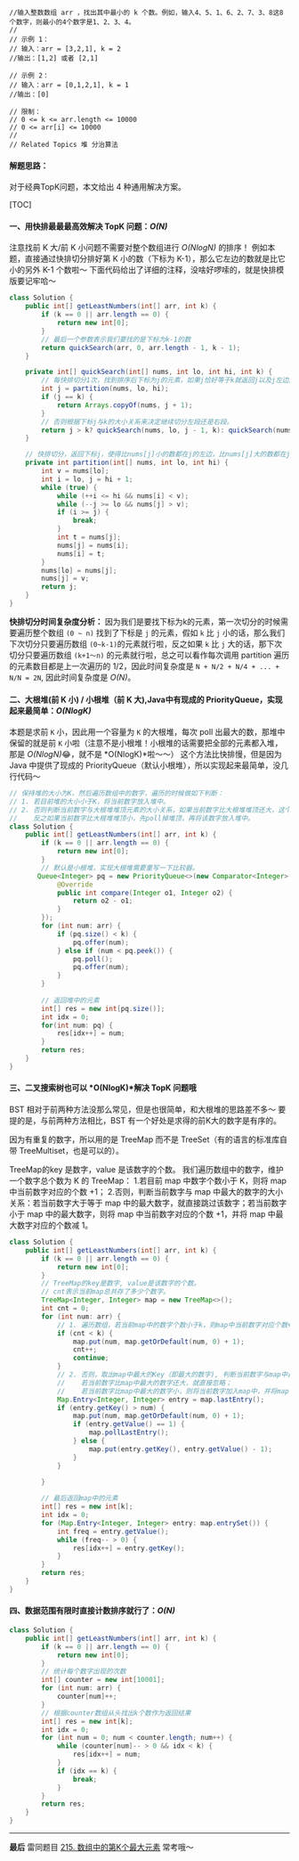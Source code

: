 ```
//输入整数数组 arr ，找出其中最小的 k 个数。例如，输入4、5、1、6、2、7、3、8这8个数字，则最小的4个数字是1、2、3、4。 
//
// 示例 1： 
// 输入：arr = [3,2,1], k = 2
//输出：[1,2] 或者 [2,1]

// 示例 2： 
// 输入：arr = [0,1,2,1], k = 1
//输出：[0] 

// 限制： 
// 0 <= k <= arr.length <= 10000 
// 0 <= arr[i] <= 10000 
// 
// Related Topics 堆 分治算法
```

#### 解题思路：

对于经典TopK问题，本文给出 4 种通用解决方案。

[TOC]

#### 一、用快排最最最高效解决 TopK 问题：*O(N)*
注意找前 K 大/前 K 小问题不需要对整个数组进行 *O(NlogN)* 的排序！
例如本题，直接通过快排切分排好第 K 小的数（下标为 K-1），那么它左边的数就是比它小的另外 K-1 个数啦～
下面代码给出了详细的注释，没啥好啰嗦的，就是快排模版要记牢哈～

```Java []
class Solution {
    public int[] getLeastNumbers(int[] arr, int k) {
        if (k == 0 || arr.length == 0) {
            return new int[0];
        }
        // 最后一个参数表示我们要找的是下标为k-1的数
        return quickSearch(arr, 0, arr.length - 1, k - 1);
    }

    private int[] quickSearch(int[] nums, int lo, int hi, int k) {
        // 每快排切分1次，找到排序后下标为j的元素，如果j恰好等于k就返回j以及j左边所有的数；
        int j = partition(nums, lo, hi);
        if (j == k) {
            return Arrays.copyOf(nums, j + 1);
        }
        // 否则根据下标j与k的大小关系来决定继续切分左段还是右段。
        return j > k? quickSearch(nums, lo, j - 1, k): quickSearch(nums, j + 1, hi, k);
    }

    // 快排切分，返回下标j，使得比nums[j]小的数都在j的左边，比nums[j]大的数都在j的右边。
    private int partition(int[] nums, int lo, int hi) {
        int v = nums[lo];
        int i = lo, j = hi + 1;
        while (true) {
            while (++i <= hi && nums[i] < v);
            while (--j >= lo && nums[j] > v);
            if (i >= j) {
                break;
            }
            int t = nums[j];
            nums[j] = nums[i];
            nums[i] = t;
        }
        nums[lo] = nums[j];
        nums[j] = v;
        return j;
    }
}
```
**快排切分时间复杂度分析：** 因为我们是要找下标为k的元素，第一次切分的时候需要遍历整个数组 `(0 ~ n)` 找到了下标是 `j` 的元素，假如 `k` 比 `j` 小的话，那么我们下次切分只要遍历数组 `(0~k-1)`的元素就行啦，反之如果 `k` 比 `j` 大的话，那下次切分只要遍历数组 `(k+1～n)` 的元素就行啦，总之可以看作每次调用 partition 遍历的元素数目都是上一次遍历的 1/2，因此时间复杂度是 `N + N/2 + N/4 + ... + N/N = 2N`, 因此时间复杂度是 *O(N)*。

#### 二、大根堆(前 K 小) / 小根堆（前 K 大),Java中有现成的 PriorityQueue，实现起来最简单：*O(NlogK)*
本题是求前 `K` 小，因此用一个容量为 `K` 的大根堆，每次 poll 出最大的数，那堆中保留的就是前 `K` 小啦（注意不是小根堆！小根堆的话需要把全部的元素都入堆，那是 *O(NlogN)*😂，就不是 *O(NlogK)*啦～～）
这个方法比快排慢，但是因为 Java 中提供了现成的 PriorityQueue（默认小根堆），所以实现起来最简单，没几行代码～

```Java []
// 保持堆的大小为K，然后遍历数组中的数字，遍历的时候做如下判断：
// 1. 若目前堆的大小小于K，将当前数字放入堆中。
// 2. 否则判断当前数字与大根堆堆顶元素的大小关系，如果当前数字比大根堆堆顶还大，这个数就直接跳过；
//    反之如果当前数字比大根堆堆顶小，先poll掉堆顶，再将该数字放入堆中。
class Solution {
    public int[] getLeastNumbers(int[] arr, int k) {
        if (k == 0 || arr.length == 0) {
            return new int[0];
        }
        // 默认是小根堆，实现大根堆需要重写一下比较器。
       Queue<Integer> pq = new PriorityQueue<>(new Comparator<Integer>() {
            @Override
            public int compare(Integer o1, Integer o2) {
                return o2 - o1;
            }
        });
        for (int num: arr) {
            if (pq.size() < k) {
                pq.offer(num);
            } else if (num < pq.peek()) {
                pq.poll();
                pq.offer(num);
            }
        }
        
        // 返回堆中的元素
        int[] res = new int[pq.size()];
        int idx = 0;
        for(int num: pq) {
            res[idx++] = num;
        }
        return res;
    }
}
```

#### 三、二叉搜索树也可以 *O(NlogK)*解决 TopK 问题哦
BST 相对于前两种方法没那么常见，但是也很简单，和大根堆的思路差不多～
要提的是，与前两种方法相比，BST 有一个好处是求得的前K大的数字是有序的。

因为有重复的数字，所以用的是 TreeMap 而不是 TreeSet（有的语言的标准库自带 TreeMultiset，也是可以的）。 

TreeMap的key 是数字，value 是该数字的个数。
我们遍历数组中的数字，维护一个数字总个数为 K 的 TreeMap：
   1.若目前 map 中数字个数小于 K，则将 map 中当前数字对应的个数 +1；
   2.否则，判断当前数字与 map 中最大的数字的大小关系：若当前数字大于等于 map 中的最大数字，就直接跳过该数字；若当前数字小于 map 中的最大数字，则将 map 中当前数字对应的个数 +1，并将 map 中最大数字对应的个数减 1。

```Java []
class Solution {
    public int[] getLeastNumbers(int[] arr, int k) {
        if (k == 0 || arr.length == 0) {
            return new int[0];
        }
        // TreeMap的key是数字, value是该数字的个数。
        // cnt表示当前map总共存了多少个数字。
        TreeMap<Integer, Integer> map = new TreeMap<>();
        int cnt = 0;
        for (int num: arr) {
            // 1. 遍历数组，若当前map中的数字个数小于k，则map中当前数字对应个数+1
            if (cnt < k) {
                map.put(num, map.getOrDefault(num, 0) + 1);
                cnt++;
                continue;
            } 
            // 2. 否则，取出map中最大的Key（即最大的数字), 判断当前数字与map中最大数字的大小关系：
            //    若当前数字比map中最大的数字还大，就直接忽略；
            //    若当前数字比map中最大的数字小，则将当前数字加入map中，并将map中的最大数字的个数-1。
            Map.Entry<Integer, Integer> entry = map.lastEntry();
            if (entry.getKey() > num) {
                map.put(num, map.getOrDefault(num, 0) + 1);
                if (entry.getValue() == 1) {
                    map.pollLastEntry();
                } else {
                    map.put(entry.getKey(), entry.getValue() - 1);
                }
            }
            
        }

        // 最后返回map中的元素
        int[] res = new int[k];
        int idx = 0;
        for (Map.Entry<Integer, Integer> entry: map.entrySet()) {
            int freq = entry.getValue();
            while (freq-- > 0) {
                res[idx++] = entry.getKey();
            }
        }
        return res;
    }
}
```

#### 四、数据范围有限时直接计数排序就行了：*O(N)*
```Java []
class Solution {
    public int[] getLeastNumbers(int[] arr, int k) {
        if (k == 0 || arr.length == 0) {
            return new int[0];
        }
        // 统计每个数字出现的次数
        int[] counter = new int[10001];
        for (int num: arr) {
            counter[num]++;
        }
        // 根据counter数组从头找出k个数作为返回结果
        int[] res = new int[k];
        int idx = 0;
        for (int num = 0; num < counter.length; num++) {
            while (counter[num]-- > 0 && idx < k) {
                res[idx++] = num;
            }
            if (idx == k) {
                break;
            }
        }
        return res;
    }
}
```

---------

**最后**
雷同题目 [215. 数组中的第K个最大元素](https://leetcode-cn.com/problems/kth-largest-element-in-an-array/) 常考哦～

